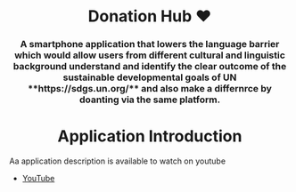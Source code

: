 <h1 align="center">Donation Hub ❤️</h1>
<h3 align= "center">A smartphone application that lowers the language barrier which would allow users from different cultural and linguistic background understand and identify the clear outcome of the sustainable developmental goals of UN **https://sdgs.un.org/** and also make a differnrce by doanting via the same platform.</h3>

<h1 align="center">Application Introduction</h1>

Aa application description is available to watch on youtube 

- [YouTube](https://youtu.be/NFlrrQAGWYg)
